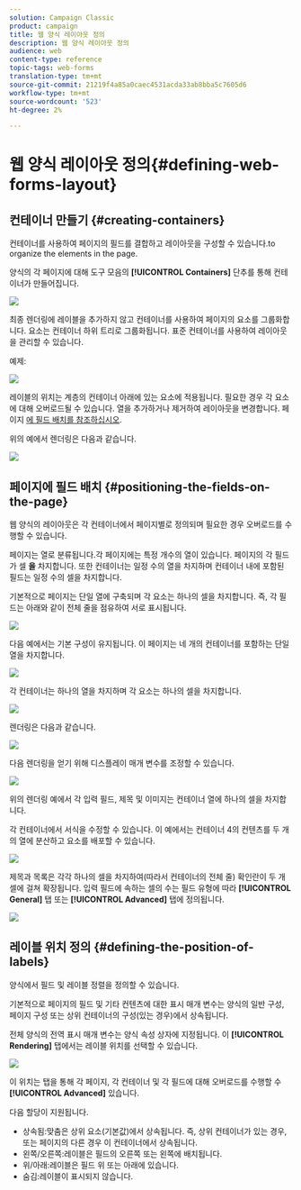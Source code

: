 ```yaml
---
solution: Campaign Classic
product: campaign
title: 웹 양식 레이아웃 정의
description: 웹 양식 레이아웃 정의
audience: web
content-type: reference
topic-tags: web-forms
translation-type: tm+mt
source-git-commit: 21219f4a85a0caec4531acda33ab8bba5c7605d6
workflow-type: tm+mt
source-wordcount: '523'
ht-degree: 2%

---
```



# 웹 양식 레이아웃 정의{#defining-web-forms-layout}

## 컨테이너 만들기 {#creating-containers}

컨테이너를 사용하여 페이지의 필드를 결합하고 레이아웃을 구성할 수 있습니다.to organize the elements in the page.

양식의 각 페이지에 대해 도구 모음의 **[!UICONTROL Containers]** 단추를 통해 컨테이너가 만들어집니다.

![](assets/s_ncs_admin_survey_containers_add.png)

최종 렌더링에 레이블을 추가하지 않고 컨테이너를 사용하여 페이지의 요소를 그룹화합니다. 요소는 컨테이너 하위 트리로 그룹화됩니다. 표준 컨테이너를 사용하여 레이아웃을 관리할 수 있습니다.

예제:

![](assets/s_ncs_admin_survey_containers_std_arbo.png)

레이블의 위치는 계층의 컨테이너 아래에 있는 요소에 적용됩니다. 필요한 경우 각 요소에 대해 오버로드될 수 있습니다. 열을 추가하거나 제거하여 레이아웃을 변경합니다. 페이지 [에 필드 배치를 참조하십시오](#positioning-the-fields-on-the-page).

위의 예에서 렌더링은 다음과 같습니다.

![](assets/s_ncs_admin_survey_containers_std_ex.png)

## 페이지에 필드 배치 {#positioning-the-fields-on-the-page}

웹 양식의 레이아웃은 각 컨테이너에서 페이지별로 정의되며 필요한 경우 오버로드를 수행할 수 있습니다.

페이지는 열로 분류됩니다.각 페이지에는 특정 개수의 열이 있습니다. 페이지의 각 필드가 셀 **을** 차지합니다. 또한 컨테이너는 일정 수의 열을 차지하며 컨테이너 내에 포함된 필드는 일정 수의 셀을 차지합니다.

기본적으로 페이지는 단일 열에 구축되며 각 요소는 하나의 셀을 차지합니다. 즉, 각 필드는 아래와 같이 전체 줄을 점유하여 서로 표시됩니다.

![](assets/s_ncs_admin_survey_container_ex.png)

다음 예에서는 기본 구성이 유지됩니다. 이 페이지는 네 개의 컨테이너를 포함하는 단일 열을 차지합니다.

![](assets/s_ncs_admin_survey_container_ex0.png)

각 컨테이너는 하나의 열을 차지하며 각 요소는 하나의 셀을 차지합니다.

![](assets/s_ncs_admin_survey_container_ex0a.png)

렌더링은 다음과 같습니다.

![](assets/s_ncs_admin_survey_container_ex0_rend.png)

다음 렌더링을 얻기 위해 디스플레이 매개 변수를 조정할 수 있습니다.

![](assets/s_ncs_admin_survey_container_ex1_rend.png)

위의 렌더링 예에서 각 입력 필드, 제목 및 이미지는 컨테이너 열에 하나의 셀을 차지합니다.

각 컨테이너에서 서식을 수정할 수 있습니다. 이 예에서는 컨테이너 4의 컨텐츠를 두 개의 열에 분산하고 요소를 배포할 수 있습니다.

![](assets/s_ncs_admin_survey_container_ex2_rend.png)

제목과 목록은 각각 하나의 셀을 차지하여(따라서 컨테이너의 전체 줄) 확인란이 두 개 셀에 걸쳐 확장됩니다. 입력 필드에 속하는 셀의 수는 필드 유형에 따라 **[!UICONTROL General]** 탭 또는 **[!UICONTROL Advanced]** 탭에 정의됩니다.

![](assets/s_ncs_admin_survey_container_ex2.png)

## 레이블 위치 정의 {#defining-the-position-of-labels}

양식에서 필드 및 레이블 정렬을 정의할 수 있습니다.

기본적으로 페이지의 필드 및 기타 컨텐츠에 대한 표시 매개 변수는 양식의 일반 구성, 페이지 구성 또는 상위 컨테이너의 구성(있는 경우)에서 상속됩니다.

전체 양식의 전역 표시 매개 변수는 양식 속성 상자에 지정됩니다. 이 **[!UICONTROL Rendering]** 탭에서는 레이블 위치를 선택할 수 있습니다.

![](assets/s_ncs_admin_survey_label_position.png)

이 위치는 탭을 통해 각 페이지, 각 컨테이너 및 각 필드에 대해 오버로드를 수행할 수 **[!UICONTROL Advanced]** 있습니다.

다음 할당이 지원됩니다.

* 상속됨:맞춤은 상위 요소(기본값)에서 상속됩니다. 즉, 상위 컨테이너가 있는 경우, 또는 페이지의 다른 경우 이 컨테이너에서 상속됩니다.
* 왼쪽/오른쪽:레이블은 필드의 오른쪽 또는 왼쪽에 배치됩니다.
* 위/아래:레이블은 필드 위 또는 아래에 있습니다.
* 숨김:레이블이 표시되지 않습니다.


